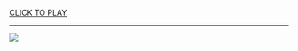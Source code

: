 
<a href="https://premium76.site?title=rainy_day_cool_math_games&ref=12M">CLICK TO PLAY</a></h3>
<hr>

<a href="https://premium76.site?title=rainy_day_cool_math_games&ref=12M"><img src="https://clearcache.store/games.png"></a>


